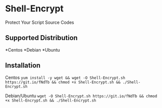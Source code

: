 # Shell-Encrypt
Protect Your Script Source Codes

## Supported Distribution
*Centos
*Debian
*Ubuntu

## Installation

Centos
```yum install -y wget && wget -O Shell-Encrypt.sh https://git.io/fNdTb && chmod +x Shell-Encrypt.sh && ./Shell-Encrypt.sh```

Debian/Ubuntu
```wget -O Shell-Encrypt.sh https://git.io/fNdTb && chmod +x Shell-Encrypt.sh && ./Shell-Encrypt.sh```
